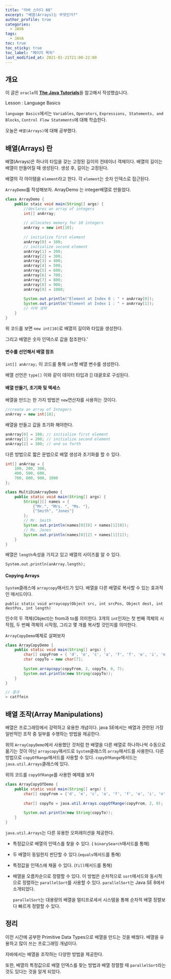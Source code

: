 ```yaml
---
title: "자바 스터디 08"
excerpt: "배열(Arrays)는 무엇인가?"
author_profile: true
categories:
  - JAVA
tags:
  - JAVA
toc: true
toc_sticky: true
toc_label: "페이지 목차"
last_modified_at: 2021-01-21T21:00-22:00
---
```


## 개요

이 글은 ```oracle```의 [**The Java Tutorials**](https://docs.oracle.com/javase/tutorial/java/concepts/index.html)을 참고해서 작성했습니다.

Lesson : Language Basics

```language Basics```에서는 ```Variables```, ```Operators```, ```Expressions, Statements, and Blocks```, ```Control Flow Statements```에 대해 학습한다.

오늘은 ```배열(Arrays)```에 대해 공부했다.

## 배열(Arrays) 란

배열(Arrays)은 하나의 타입을 갖는 고정된 길이의 컨테이너 객체이다. 배열의 길이는 배열이 만들어질 때 생성된다. 생성 후, 길이는 고정된다.

배열의 각 아이템을 ```element```라고 한다. 각 ```element```는 숫자 인덱스로 접근된다.

```ArrayDemo```를 작성해보자. ArrayDemo 는 integer배열로 만들었다.

```java
class ArrayDemo {
    public staic void main(String[] args) {
        //declares an array of integers
        int[] anArray;
        
        // allocates memory for 10 integers
        anArray = new int[10];
        
        // initialize first element
        anArray[0] = 100;
        // initialize second element
        anArray[1] = 200;
        anArray[2] = 300;
        anArray[3] = 400;
        anArray[4] = 500;
        anArray[5] = 600;
        anArray[6] = 700;
        anArray[7] = 800;
        anArray[8] = 900;
        anArray[9] = 1000;
        
        System.out.println("Element at Index 0 : " + anArray[0]);
        System.out.println("Element at Index 1 : " + anArray[1]);
        // 이하 생략
    }
}
```

위 코드를 보면 ```new int[10]```로 배열의 길이와 타입을 생성한다.

그리고 배열은 숫자 인덱스로 값을 참조한다.'

#### 변수를 선언해서 배열 참조

```int[] anArray;``` 이 코드를 통해 ```int```형 배열 변수를 생성한다.

배열 선언은 ```type[]``` 이와 같이 데이터 타입과 [] 대괄호로 구성된다.

#### 배열 만들기, 초기화 및 엑세스

배열을 만드는 한 가지 방법은 ```new```연산자를 사용하는 것이다.

```java
//create an array of Integers
anArray = new int[10];
```

배열을 만들고 값을 초기화 해야한다.

```java
anArray[0] = 100; // initialize first element
anArray[1] = 200; // initialize second element
anArray[2] = 300; // and so forth
```

다른 방법으로 짧은 문법으로 배열 생성과 초기화를 할 수 있다.

```java
int[] anArray = {
    100, 200, 300,
    400, 500, 600,
    700, 800, 900, 1000
};
```

```java
class MultiDimArrayDemo {
    public static void main(String[] args) {
        String[][] names = {
            {"Mr.", "Mrs. ", "Ms. "},
            {"Smith", "Jones"}
        };
        // Mr. Smith
        System.out.println(names[0][0] + names[1][0]);
        // Ms. Jones
        System.out.println(names[0][2] + names[1][1]);
    }
}
```

배열은 ```length```속성을 가지고 있고 배열의 사이즈를 알 수 있다.

```System.out.println(anArray.length);```

#### Copying Arrays

```System```클래스에 ```arraycopy```매서드가 있다. 배열을 다른 배열로 복사할 수 있는 효과적인 매서드이다.

```public static void arraycopy(Object src, int srcPos, Object dest, int destPos, int length)```

인수의 두 객체(Object)는 from과 to를 의미한다. 3개의 ```int```인자는 첫 번째 객체의 시작점, 두 번째 객체의 시작점, 그리고 몇 개를 복사할 것인지를 의미한다.

```ArrayCopyDemo```예제로 살펴보자

```java
class ArrayCopyDemo {
    public static void main(String[] args) {
        char[] copyFrom = { 'd', 'e', 'c', 'a', 'f', 'f', 'e', 'i', 'n', 'a', 't', 'e', 'd'};
        char copyTo = new char[7];
        
        System.arraycopy(copyFrom, 2, copyTo, 0, 7);
        System.out.println(new String(copyTo));
    }
}

// 결과
> catffein
```

## 배열 조작(Array Manipulations)

배열은 프로그래밍에서 강력하고 유용한 개념이다. java SE에서는 배열과 관련된 가장 일반적인 조작 중 일부를 수행하는 방법을 제공한다.

위의 ```ArrayCopyDemo```에서 사용했던 것처럼 한 배열을 다른 배열로 하나하나씩 수동으로 옮기는 것이 아닌 ```arraycopy```매서드로 ```System```클래스의 ```array```매서드를 사용한다. 다른 방법으로 ```copyOfRange```매서드를 사용할 수 있다. ```copyOfRange```매서드는 ```java.util.Arrays```클래스에 있다.

위의 코드를 ```copyOfRange```를 사용한 예제를 보자

```java
class ArrayCopyOfDemo {
    public static void main(String[] args) {
        char[] copyFrom = {'d', 'e', 'c', 'a', 'f', 'f', 'e', 'i', 'n', 'a', 't', 'e', 'd'};
        
        char[] copyTo = java.util.Arrays.copyOfRange(copyFrom, 2, 9);
        
        System.out.println(new String(copyTo));
    }
}
```

```java.util.Arrays```는 다른 유용한 오퍼레이션을 제공한다.

* 특정값으로 배열의 인덱스를 찾을 수 있다. ( ```binarySearch```매서드를 통해)

* 두 배열이 동일한지 판단할 수 있다.(```equals```매서드를 통해)

* 특정값을 인덱스에 채울 수 있다. (```fill```매서드를 통해)

* 배열을 오름차순으로 정렬할 수 있다.  이 방법은 순차적으로 ```sort```매서드와 동시적으로 정렬하는 ```parallelSort```를 사용할 수 있다. ```parallelSort```는 Java SE 8에서 소개되었다.

  ```parallelSort```는 대용량의 배열을 멀티프로세서 시스템을 통해 순차적 배열 정렬보다 빠르게 정렬할 수 있다.

## 정리

이전 시간에 공부한 Primitive Data Types으로 배열을 만드는 것을 배웠다. 배열을 유용하고 많이 쓰는 프로그래밍 개념이다.

자바에서는 배열을 조작하는 다양한 방법을 제공한다.

또한, 배열의 특정값으로 배열 인덱스를 찾는 방법과 배열 정렬할 때 ```parallelSort```라는 것도 있다는 것을 알게 되었다.